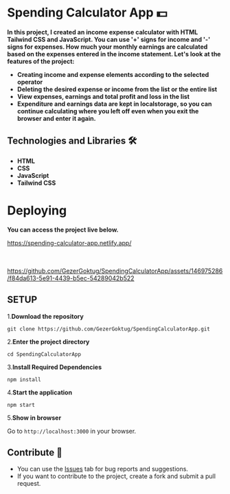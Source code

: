 # Spending Calculator App 💵

**<p>In this project, I created an income expense calculator with HTML Tailwind CSS and JavaScript. You can use '+' signs for income and '-' signs for expenses. How much your monthly earnings are calculated based on the expenses entered in the income statement. Let's look at the features of the project:</p>**

<strong>
<ul>
<li>Creating income and expense elements according to the selected operator</li>
<li>Deleting the desired expense or income from the list or the entire list</li>
<li>View expenses, earnings and total profit and loss in the list</li>
<li>Expenditure and earnings data are kept in localstorage, so you can continue calculating where you left off even when you exit the browser and enter it again.</li>

  
</ul>


</strong>


## Technologies and Libraries 🛠️
<strong><ul>
<li>HTML </li>  
<li>CSS</li>  
<li>JavaScript</li>  
<li>Tailwind CSS</li>  
</ul></strong>




# Deploying

**<p>You can access the project live below.</p>**

<a href="https://spending-calculator-app.netlify.app/">https://spending-calculator-app.netlify.app/</a>
<br>
<br>
<br>



https://github.com/GezerGoktug/SpendingCalculatorApp/assets/146975286/f84da613-5e91-4439-b5ec-54289042b522



## SETUP

1.**Download the repository**

```
git clone https://github.com/GezerGoktug/SpendingCalculatorApp.git
```

2.**Enter the project directory**

```
cd SpendingCalculatorApp
```

3.**Install Required Dependencies**

```
npm install
```

4.**Start the application**

```
npm start
```

5.**Show in browser**

Go to `http://localhost:3000` in your browser.




## Contribute 🤝

- You can use the [Issues](https://github.com/GezerGoktug/SpendingCalculatorApp) tab for bug reports and suggestions.
- If you want to contribute to the project, create a fork and submit a pull request.


